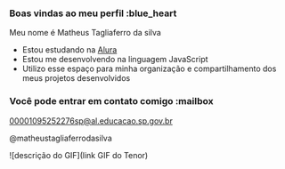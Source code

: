 ### Boas vindas ao meu perfil :blue_heart

Meu nome é Matheus Tagliaferro da silva 

- Estou estudando na [Alura](https://www.alura.com.br)
- Estou me desenvolvendo na linguagem JavaScript
- Utilizo esse espaço para minha organização e compartilhamento dos meus projetos desenvolvidos

### Você pode entrar em contato comigo :mailbox

00001095252276sp@al.educacao.sp.gov.br

@matheustagliaferrodasilva

![descrição do GIF](link GIF do Tenor)
